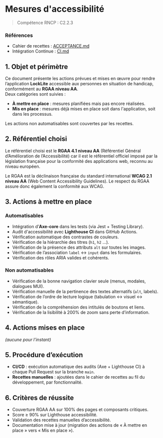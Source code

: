 # Mesures d'accessibilité

> Compétence RNCP : C2.2.3

### Références

- Cahier de recettes : [ACCEPTANCE.md](ACCEPTANCE.md)
- Intégration Continue : [CI.md](CI.md)

## 1. Objet et périmètre

Ce document présente les actions prévues et mises en œuvre pour rendre l’application **LockLite** accessible aux
personnes en situation de handicap, conformément au **RGAA niveau AA**.  
Deux catégories sont suivies :

- **À mettre en place** : mesures planifiées mais pas encore réalisées.
- **Mis en place** : mesures déjà mises en place soit dans l'application, soit dans les processus.

Les actions non automatisables sont couvertes par les recettes.

## 2. Référentiel choisi

Le référentiel choisi est le **RGAA 4.1 niveau AA** (Référentiel Général d’Amélioration de l’Accessibilité) car il est
le référentiel officiel imposé par la législation française pour la conformité des applications
web, reconnu au niveau européen.

Le RGAA est la déclinaison française du standard international **WCAG 2.1 niveau AA** (Web Content Accessibility
Guidelines). Le respect du RGAA assure donc également la conformité aux WCAG.

## 3. Actions à mettre en place

### Automatisables

* Intégration d’**Axe-core** dans les tests (via Jest + Testing Library).
* Audit d'accessibilité avec **Lighthouse CI** dans GitHub Actions.
* Vérification automatique des contrastes de couleurs.
* Vérification de la hiérarchie des titres (`h1`, `h2` …).
* Vérification de la présence des attributs `alt` sur toutes les images.
* Vérification de l’association `label` ↔ `input` dans les formulaires.
* Vérification des rôles ARIA valides et cohérents.

### Non automatisables

* Vérification de la bonne navigation clavier seule (menus, modales, dialogues MUI).
* Vérification manuelle de la pertinence des textes alternatifs (`alt`, labels).
* Vérification de l’ordre de lecture logique (tabulation ↔ visuel ↔ sémantique).
* Vérification de la compréhension des intitulés de boutons et liens.
* Vérification de la lisibilité à 200% de zoom sans perte d’information.

## 4. Actions mises en place

*(aucune pour l’instant)*

## 5. Procédure d’exécution

- **CI/CD** : exécution automatique des audits (Axe + Lighthouse CI) à chaque Pull Request sur la branche `main`.
- **Recettes manuelles** : ajoutées dans le cahier de recettes au fil du développement, par fonctionnalité.

## 6. Critères de réussite

- Couverture RGAA AA sur 100% des pages et composants critiques.
- Score ≥ 90% sur Lighthouse accessibilité.
- Validation des recettes manuelles d’accessibilité.
- Documentation mise à jour (migration des actions de « À mettre en place » vers « Mis en place »).
